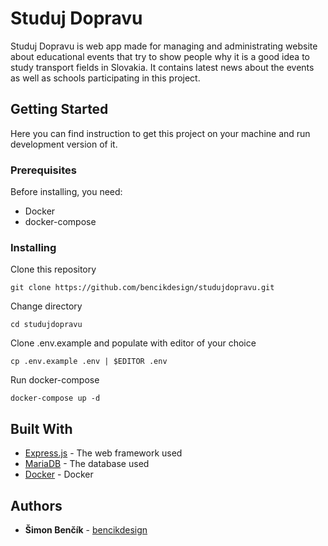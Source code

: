 # Studuj Dopravu

Studuj Dopravu is web app made for managing and administrating website about educational events that try to show people why it is a good idea to study transport fields in Slovakia. It contains latest news about the events as well as schools participating in this project.

## Getting Started

Here you can find instruction to get this project on your machine and run development version of it.

### Prerequisites

Before installing, you need:
* Docker
* docker-compose

### Installing

Clone this repository

```
git clone https://github.com/bencikdesign/studujdopravu.git
```

Change directory

```
cd studujdopravu
```

Clone .env.example and populate with editor of your choice

```
cp .env.example .env | $EDITOR .env
```

Run docker-compose

```
docker-compose up -d
```

## Built With

* [Express.js](https://github.com/expressjs/express) - The web framework used
* [MariaDB](https://github.com/MariaDB/server) - The database used
* [Docker](https://www.docker.com/) - Docker

## Authors

* **Šimon Benčík** - [bencikdesign](https://github.com/bencikdesign)
